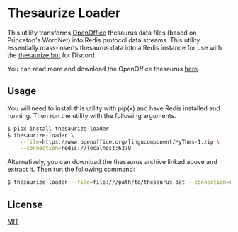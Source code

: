 # Thesaurize Loader
This utility transforms [OpenOffice](https://openoffice.org) thesaurus data
files (based on Princeton's WordNet) into Redis protocol data streams. This
utility essentially mass-inserts thesaurus data into a Redis instance for use
with the [thesaurize bot](https://github.com/MrFlynn/thesaurize-bot) for
Discord.

You can read more and download the OpenOffice thesaurus
[here](https://www.openoffice.org/lingucomponent/thesaurus.html).

## Usage
You will need to install this utility with pip(x) and have Redis installed and
running. Then run the utility with the following arguments.

```bash
$ pipx install thesaurize-loader
$ thesaurize-loader \
    --file=https://www.openoffice.org/lingucomponent/MyThes-1.zip \
    --connection=redis://localhost:6379
```

Alternatively, you can download the thesaurus archive linked above and extract 
it. Then run the following command:

```bash
$ thesaurize-loader --file=file:///path/to/thesaurus.dat --connection=redis://localhost:6379
```

## License
[MIT](https://choosealicense.com/licenses/mit/)

